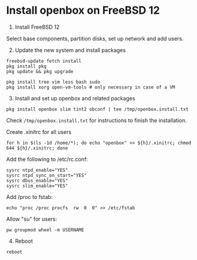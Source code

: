 # Install openbox on FreeBSD 12


1. Install FreeBSD 12

Select base components, partition disks, set up network and add users.



2. Update the new system and install packages
```
freebsd-update fetch install
pkg install pkg
pkg update && pkg upgrade

pkg install tree vim less bash sudo
pkg install xorg open-vm-tools # only necessary in case of a VM
```



3. Install and set up openbox and related packages
```
pkg install openbox slim tint2 obconf | tee /tmp/openbox.install.txt
```

Check ``/tmp/openbox.install.txt`` for instructions to finish the installation.

Create .xinitrc for all users
```
for h in $(ls -1d /home/*); do echo "openbox" >> ${h}/.xinitrc; chmod 644 ${h}/.xinitrc; done
```

Add the following to /etc/rc.conf:
```
sysrc ntpd_enable="YES"
sysrc ntpd_sync_on_start="YES"
sysrc dbus_enable="YES" 
sysrc slim_enable="YES"
```

Add /proc to fstab:
```
echo "proc /proc procfs  rw  0  0" >> /etc/fstab
```

Allow "su" for users:
```
pw groupmod wheel -m USERNAME
```


4. Reboot
```
reboot
```
